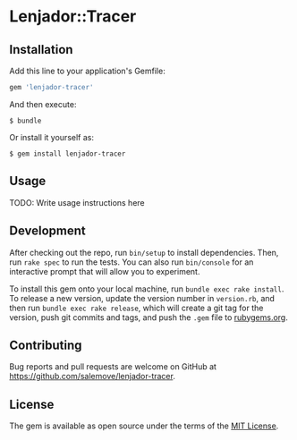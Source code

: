 # Lenjador::Tracer

## Installation

Add this line to your application's Gemfile:

```ruby
gem 'lenjador-tracer'
```

And then execute:

    $ bundle

Or install it yourself as:

    $ gem install lenjador-tracer

## Usage

TODO: Write usage instructions here

## Development

After checking out the repo, run `bin/setup` to install dependencies. Then, run `rake spec` to run the tests. You can also run `bin/console` for an interactive prompt that will allow you to experiment.

To install this gem onto your local machine, run `bundle exec rake install`. To release a new version, update the version number in `version.rb`, and then run `bundle exec rake release`, which will create a git tag for the version, push git commits and tags, and push the `.gem` file to [rubygems.org](https://rubygems.org).

## Contributing

Bug reports and pull requests are welcome on GitHub at https://github.com/salemove/lenjador-tracer.


## License

The gem is available as open source under the terms of the [MIT License](http://opensource.org/licenses/MIT).

